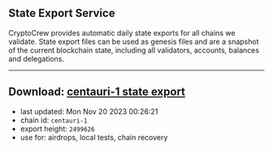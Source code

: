 ## State Export Service
CryptoCrew provides automatic daily state exports for all chains we validate. State export files can be used as genesis files and are a snapshot of the current blockchain state, including all validators, accounts, balances and delegations.

---
**Download: [centauri-1 state export](https://dl.ccvalidators.com/SERVICE/composable/centauri-1_export_2499626.json)**
---

- last updated: Mon Nov 20 2023 00:26:21
- chain id: `centauri-1`
- export height: `2499626`
- use for: airdrops, local tests, chain recovery
